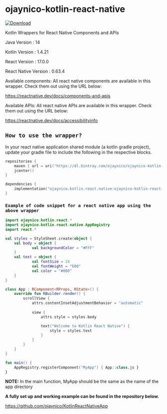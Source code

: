 # ojaynico-kotlin-react-native

[ ![Download](https://api.bintray.com/packages/ojaynico/ojaynico-kotlin-react-native/ojaynico-kotlin-react-native/images/download.svg?version=1.0.6) ](https://bintray.com/ojaynico/ojaynico-kotlin-react-native/ojaynico-kotlin-react-native/1.0.6/link)

Kotlin Wrappers for React Native Components and APIs

Java Version : 14

Kotlin Version : 1.4.21

React Version : 17.0.0

React Native Version : 0.63.4

Available components: All react native components are available in this wrapper. Check them out using the URL below:

https://reactnative.dev/docs/components-and-apis

Available APIs: All react native APIs are available in this wrapper. Check them out using the URL below:

https://reactnative.dev/docs/accessibilityinfo

## `How to use the wrapper?`

In your react native application shared module (a kotlin gradle project), update your gradle file to include the following in the respective blocks.

```kotlin
repositories {
    maven { url = uri("https://dl.bintray.com/ojaynico/ojaynico-kotlin-react-native") }
    jcenter()
}

dependencies {
    implementation("ojaynico.kotlin.react.native:ojaynico-kotlin-react-native:1.0.7")
}
```

### `Example of code snippet for a react native app using the above wrapper`

```kotlin
import ojaynico.kotlin.react.*
import ojaynico.kotlin.react.native.AppRegistry
import react.*

val styles = StyleSheet.create(object {
    val body = object {
            val backgroundColor = "#FFF"
    }
    val text = object {
            val fontSize = 24
            val fontWeight = "600"
            val color = "#000"
    }
}

class App : RComponent<RProps, RState>() {
    override fun RBuilder.render() {
        scrollView {
            attrs.contentInsetAdjustmentBehavior = "automatic"
            
            view {
                attrs.style = styles.body

                text("Welcome to Kotlin React Native") {
                    style = styles.text
                }
            }
        }
    }
}

fun main() {
    AppRegistry.registerComponent("MyApp") { App::class.js }
}
```

**NOTE:** In the main function, MyApp should be the same as the name of the app directory

**A fully set up and working example can be found in the repository below.**

https://github.com/ojaynico/KotlinReactNativeApp
